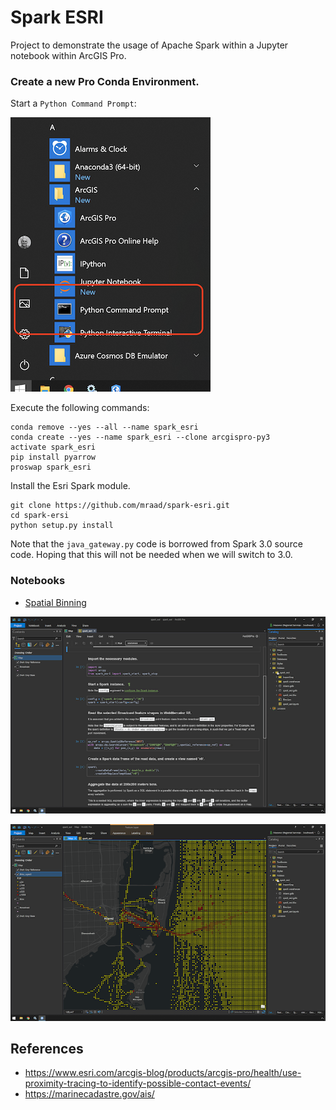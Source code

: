 # Spark ESRI

Project to demonstrate the usage of Apache Spark within a Jupyter notebook within ArcGIS Pro.

### Create a new Pro Conda Environment.

Start a `Python Command Prompt`:

![](media/Command.png)

Execute the following commands:

```commandline
conda remove --yes --all --name spark_esri
conda create --yes --name spark_esri --clone arcgispro-py3
activate spark_esri
pip install pyarrow
proswap spark_esri
```

Install the Esri Spark module.

```commandline
git clone https://github.com/mraad/spark-esri.git
cd spark-ersi
python setup.py install
```

Note that the `java_gateway.py` code is borrowed from Spark 3.0 source code. Hoping that this will not be needed when we will switch to 3.0.

### Notebooks

- [Spatial Binning](spark_esri.ipynb)

![](media/Notebook.png)

![](media/Pro1.png)

## References

- https://www.esri.com/arcgis-blog/products/arcgis-pro/health/use-proximity-tracing-to-identify-possible-contact-events/
- https://marinecadastre.gov/ais/
